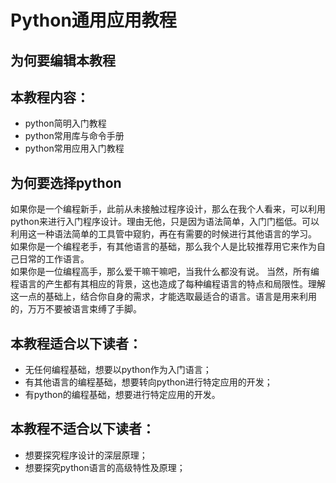 # Python通用应用教程

## 为何要编辑本教程


## 本教程内容：
- python简明入门教程
- python常用库与命令手册
- python常用应用入门教程

## 为何要选择python
如果你是一个编程新手，此前从未接触过程序设计，那么在我个人看来，可以利用python来进行入门程序设计。理由无他，只是因为语法简单，入门门槛低。可以利用这一种语法简单的工具管中窥豹，再在有需要的时候进行其他语言的学习。  
如果你是一个编程老手，有其他语言的基础，那么我个人是比较推荐用它来作为自己日常的工作语言。  
如果你是一位编程高手，那么爱干嘛干嘛吧，当我什么都没有说。
当然，所有编程语言的产生都有其相应的背景，这也造成了每种编程语言的特点和局限性。理解这一点的基础上，结合你自身的需求，才能选取最适合的语言。语言是用来利用的，万万不要被语言束缚了手脚。

## 本教程适合以下读者：

- 无任何编程基础，想要以python作为入门语言；
- 有其他语言的编程基础，想要转向python进行特定应用的开发；
- 有python的编程基础，想要进行特定应用的开发。

## 本教程不适合以下读者：
- 想要探究程序设计的深层原理；
- 想要探究python语言的高级特性及原理；
